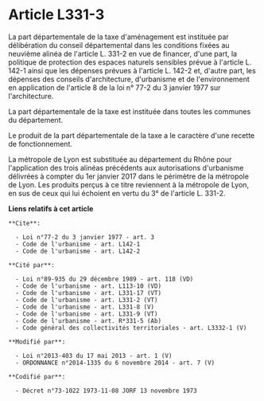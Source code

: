 # Article L331-3

La part départementale de la taxe d'aménagement est instituée par délibération du conseil départemental dans les conditions
fixées au neuvième alinéa de l'article L. 331-2 en vue de financer, d'une part, la politique de protection des espaces
naturels sensibles prévue à l'article L. 142-1 ainsi que les dépenses prévues à l'article L. 142-2 et, d'autre part, les
dépenses des conseils d'architecture, d'urbanisme et de l'environnement en application de l'article 8 de la loi n° 77-2 du 3
janvier 1977 sur l'architecture. 

La part départementale de la taxe est instituée dans toutes les communes du département. 

Le produit de la part départementale de la taxe a le caractère d'une recette de fonctionnement.

La métropole de Lyon est substituée au département du Rhône pour l'application des trois alinéas précédents aux autorisations
d'urbanisme délivrées à compter du 1er janvier 2017 dans le périmètre de la métropole de Lyon. Les produits perçus à ce titre
reviennent à la métropole de Lyon, en sus de ceux qui lui échoient en vertu du 3° de l'article L. 331-2.

**Liens relatifs à cet article**

	**Cite**:

	  - Loi n°77-2 du 3 janvier 1977 - art. 3
	  - Code de l'urbanisme - art. L142-1
	  - Code de l'urbanisme - art. L142-2

	**Cité par**:

	  - Loi n°89-935 du 29 décembre 1989 - art. 118 (VD)
	  - Code de l'urbanisme - art. L113-10 (VD)
	  - Code de l'urbanisme - art. L331-17 (VT)
	  - Code de l'urbanisme - art. L331-2 (VT)
	  - Code de l'urbanisme - art. L331-8 (V)
	  - Code de l'urbanisme - art. L331-9 (VT)
	  - Code de l'urbanisme - art. R*331-5 (Ab)
	  - Code général des collectivités territoriales - art. L3332-1 (V)

	**Modifié par**:

	  - Loi n°2013-403 du 17 mai 2013 - art. 1 (V)
	  - ORDONNANCE n°2014-1335 du 6 novembre 2014 - art. 7 (V)

	**Codifié par**:

	  - Décret n°73-1022 1973-11-08 JORF 13 novembre 1973
